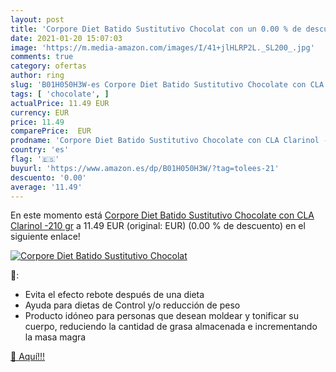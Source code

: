 ```yaml
---
layout: post
title: 'Corpore Diet Batido Sustitutivo Chocolat con un 0.00 % de descuento'
date: 2021-01-20 15:07:03
image: 'https://m.media-amazon.com/images/I/41+jlHLRP2L._SL200_.jpg'
comments: true
category: ofertas
author: ring
slug: 'B01H050H3W-es Corpore Diet Batido Sustitutivo Chocolate con CLA Clarinol...'
tags: [ 'chocolate', ]
actualPrice: 11.49 EUR
currency: EUR
price: 11.49
comparePrice:  EUR
prodname: 'Corpore Diet Batido Sustitutivo Chocolate con CLA Clarinol -210 gr'
country: 'es'
flag: '🇪🇸'
buyurl: 'https://www.amazon.es/dp/B01H050H3W/?tag=tolees-21'
descuento: '0.00'
average: '11.49'
---
```


En este momento está [Corpore Diet Batido Sustitutivo Chocolate con CLA Clarinol -210 gr](https://www.amazon.es/dp/B01H050H3W/?tag=tolees-21) a 11.49 EUR (original:  EUR) (0.00 %  de descuento) en el siguiente enlace!

[![Corpore Diet Batido Sustitutivo Chocolat](https://m.media-amazon.com/images/I/41+jlHLRP2L._SL200_.jpg)](https://www.amazon.es/dp/B01H050H3W/?tag=tolees-21)

🔎:

- Evita el efecto rebote después de una dieta
- Ayuda para dietas de Control y/o reducción de peso
- Producto idóneo para personas que desean moldear y tonificar su cuerpo, reduciendo la cantidad de grasa almacenada e incrementando la masa magra

[🛒 Aquí!!!](https://www.amazon.es/dp/B01H050H3W/?tag=tolees-21)
